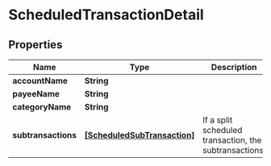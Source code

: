 # ScheduledTransactionDetail

## Properties
Name | Type | Description | Notes
------------ | ------------- | ------------- | -------------
**accountName** | **String** |  | 
**payeeName** | **String** |  | 
**categoryName** | **String** |  | 
**subtransactions** | [**[ScheduledSubTransaction]**](ScheduledSubTransaction.md) | If a split scheduled transaction, the subtransactions. | 


